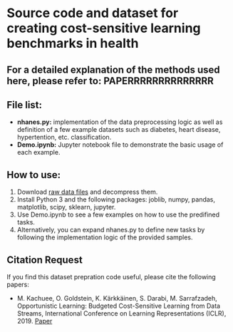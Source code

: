 # Source code and dataset for creating cost-sensitive learning benchmarks in health 

## For a detailed explanation of the methods used here, please refer to: PAPERRRRRRRRRRRRRR 


## File list:
- **nhanes.py:** implementation of the data preprocessing logic as well as definition of a few example datasets such as diabetes, heart disease, hypertention, etc. classification.
- **Demo.ipynb:** Jupyter notebook file to demonstrate the basic usage of each example.



## How to use:
1) Download [raw data files](https://drive.google.com/file/d/1hFp7O747408D8t5442f0Sjit7wXKXI1z/view?usp=sharing) and decompress them.
2) Install Python 3 and the following packages: joblib, numpy, pandas, matplotlib, scipy, sklearn, jupyter.
3) Use Demo.ipynb to see a few examples on how to use the predifined tasks.
4) Alternatively, you can expand nhanes.py to define new tasks by following the implementation logic of the provided samples.

## Citation Request
If you find this dataset prepration code useful, please cite the following papers:

* M. Kachuee, O. Goldstein, K. Kärkkäinen, S. Darabi, M. Sarrafzadeh, Opportunistic Learning: Budgeted Cost-Sensitive Learning from Data Streams, International Conference on Learning Representations (ICLR), 2019. [Paper](https://openreview.net/forum?id=S1eOHo09KX)
